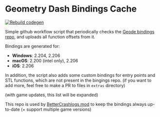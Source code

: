 # Geometry Dash Bindings Cache
[![Rebuild codegen](https://github.com/Prevter/bindings-meta/actions/workflows/build.yml/badge.svg)](https://github.com/Prevter/bindings-meta/actions/workflows/build.yml)

Simple github workflow script that periodically checks the [Geode bindings repo](https://github.com/geode-sdk/bindings), and uploads all function offsets from it.

Bindings are generated for:
- **Windows**: 2.204, 2.206 
- **macOS**: 2.200 (intel only), 2.206
- **iOS**: 2.206

In addition, the script also adds some custom bindings for entry points and STL functions, which are not present in the bingings repo. 
(if you want to add more, feel free to make a PR to files in `extras` directory)

(with game updates, this list will be expanded)

This repo is used by [BetterCrashlogs mod](https://github.com/Prevter/BetterCrashlogs) to keep the bindings always up-to-date (+ support multiple game versions)
